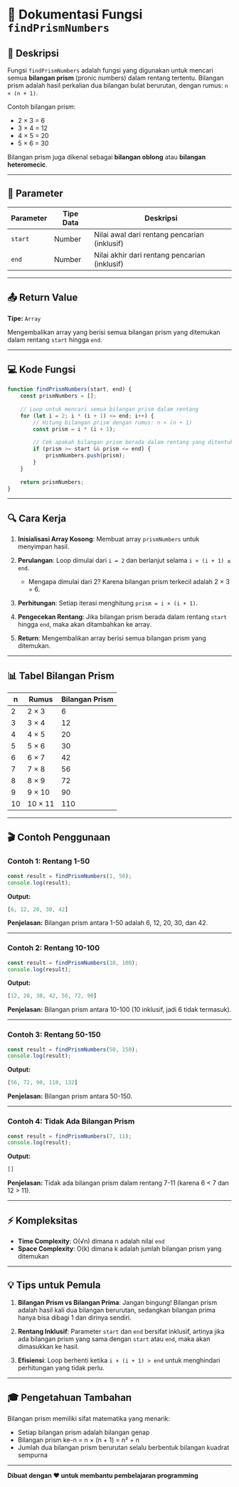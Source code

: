 # 📐 Dokumentasi Fungsi `findPrismNumbers`

## 📝 Deskripsi

Fungsi `findPrismNumbers` adalah fungsi yang digunakan untuk mencari semua **bilangan prism** (pronic numbers) dalam rentang tertentu. Bilangan prism adalah hasil perkalian dua bilangan bulat berurutan, dengan rumus: `n × (n + 1)`.

Contoh bilangan prism:
- 2 × 3 = 6
- 3 × 4 = 12
- 4 × 5 = 20
- 5 × 6 = 30

Bilangan prism juga dikenal sebagai **bilangan oblong** atau **bilangan heteromecic**.

---

## 🎯 Parameter

| Parameter | Tipe Data | Deskripsi |
|-----------|-----------|-----------|
| `start` | Number | Nilai awal dari rentang pencarian (inklusif) |
| `end` | Number | Nilai akhir dari rentang pencarian (inklusif) |

---

## 📤 Return Value

**Tipe:** `Array`

Mengembalikan array yang berisi semua bilangan prism yang ditemukan dalam rentang `start` hingga `end`.

---

## 💻 Kode Fungsi

```javascript
function findPrismNumbers(start, end) {
    const prismNumbers = [];
    
    // Loop untuk mencari semua bilangan prism dalam rentang
    for (let i = 2; i * (i + 1) <= end; i++) {
        // Hitung bilangan prism dengan rumus: n × (n + 1)
        const prism = i * (i + 1);
        
        // Cek apakah bilangan prism berada dalam rentang yang ditentukan
        if (prism >= start && prism <= end) {
            prismNumbers.push(prism);
        }
    }
    
    return prismNumbers;
}
```

---

## 🔍 Cara Kerja

1. **Inisialisasi Array Kosong**: Membuat array `prismNumbers` untuk menyimpan hasil.

2. **Perulangan**: Loop dimulai dari `i = 2` dan berlanjut selama `i × (i + 1) ≤ end`.
   - Mengapa dimulai dari 2? Karena bilangan prism terkecil adalah 2 × 3 = 6.

3. **Perhitungan**: Setiap iterasi menghitung `prism = i × (i + 1)`.

4. **Pengecekan Rentang**: Jika bilangan prism berada dalam rentang `start` hingga `end`, maka akan ditambahkan ke array.

5. **Return**: Mengembalikan array berisi semua bilangan prism yang ditemukan.

---

## 📊 Tabel Bilangan Prism

| n | Rumus | Bilangan Prism |
|---|-------|----------------|
| 2 | 2 × 3 | 6 |
| 3 | 3 × 4 | 12 |
| 4 | 4 × 5 | 20 |
| 5 | 5 × 6 | 30 |
| 6 | 6 × 7 | 42 |
| 7 | 7 × 8 | 56 |
| 8 | 8 × 9 | 72 |
| 9 | 9 × 10 | 90 |
| 10 | 10 × 11 | 110 |

---

## 🎬 Contoh Penggunaan

### Contoh 1: Rentang 1-50

```javascript
const result = findPrismNumbers(1, 50);
console.log(result);
```

**Output:**
```javascript
[6, 12, 20, 30, 42]
```

**Penjelasan:** Bilangan prism antara 1-50 adalah 6, 12, 20, 30, dan 42.

---

### Contoh 2: Rentang 10-100

```javascript
const result = findPrismNumbers(10, 100);
console.log(result);
```

**Output:**
```javascript
[12, 20, 30, 42, 56, 72, 90]
```

**Penjelasan:** Bilangan prism antara 10-100 (10 inklusif, jadi 6 tidak termasuk).

---

### Contoh 3: Rentang 50-150

```javascript
const result = findPrismNumbers(50, 150);
console.log(result);
```

**Output:**
```javascript
[56, 72, 90, 110, 132]
```

**Penjelasan:** Bilangan prism antara 50-150.

---

### Contoh 4: Tidak Ada Bilangan Prism

```javascript
const result = findPrismNumbers(7, 11);
console.log(result);
```

**Output:**
```javascript
[]
```

**Penjelasan:** Tidak ada bilangan prism dalam rentang 7-11 (karena 6 < 7 dan 12 > 11).

---

## ⚡ Kompleksitas

- **Time Complexity**: O(√n) dimana n adalah nilai `end`
- **Space Complexity**: O(k) dimana k adalah jumlah bilangan prism yang ditemukan

---

## 💡 Tips untuk Pemula

1. **Bilangan Prism vs Bilangan Prima**: Jangan bingung! Bilangan prism adalah hasil kali dua bilangan berurutan, sedangkan bilangan prima hanya bisa dibagi 1 dan dirinya sendiri.

2. **Rentang Inklusif**: Parameter `start` dan `end` bersifat inklusif, artinya jika ada bilangan prism yang sama dengan `start` atau `end`, maka akan dimasukkan ke hasil.

3. **Efisiensi**: Loop berhenti ketika `i × (i + 1) > end` untuk menghindari perhitungan yang tidak perlu.

---

## 🎓 Pengetahuan Tambahan

Bilangan prism memiliki sifat matematika yang menarik:
- Setiap bilangan prism adalah bilangan genap
- Bilangan prism ke-n = n × (n + 1) = n² + n
- Jumlah dua bilangan prism berurutan selalu berbentuk bilangan kuadrat sempurna

---

**Dibuat dengan ❤️ untuk membantu pembelajaran programming**
